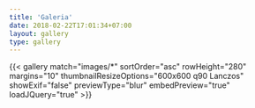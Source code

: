 ```yaml
---
title: 'Galeria'
date: 2018-02-22T17:01:34+07:00
layout: gallery
type: gallery
---
```


{{< gallery match="images/*" sortOrder="asc" rowHeight="280" margins="10" thumbnailResizeOptions="600x600 q90 Lanczos" showExif="false" previewType="blur" embedPreview="true" loadJQuery="true" >}}
